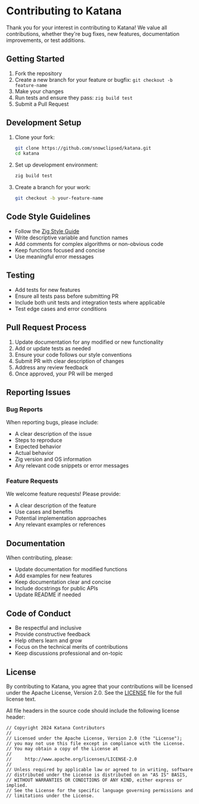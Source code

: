 # Contributing to Katana

Thank you for your interest in contributing to Katana! We value all contributions, whether they're bug fixes, new features, documentation improvements, or test additions.

## Getting Started

1. Fork the repository
2. Create a new branch for your feature or bugfix: `git checkout -b feature-name`
3. Make your changes
4. Run tests and ensure they pass: `zig build test`
5. Submit a Pull Request

## Development Setup

1. Clone your fork:
   ```bash
   git clone https://github.com/snowclipsed/katana.git
   cd katana
   ```

2. Set up development environment:
   ```bash
   zig build test
   ```

3. Create a branch for your work:
   ```bash
   git checkout -b your-feature-name
   ```

## Code Style Guidelines

- Follow the [Zig Style Guide](https://ziglang.org/documentation/master/#Style-Guide)
- Write descriptive variable and function names
- Add comments for complex algorithms or non-obvious code
- Keep functions focused and concise
- Use meaningful error messages

## Testing

- Add tests for new features
- Ensure all tests pass before submitting PR
- Include both unit tests and integration tests where applicable
- Test edge cases and error conditions

## Pull Request Process

1. Update documentation for any modified or new functionality
2. Add or update tests as needed
3. Ensure your code follows our style conventions
4. Submit PR with clear description of changes
5. Address any review feedback
6. Once approved, your PR will be merged

## Reporting Issues

### Bug Reports

When reporting bugs, please include:

- A clear description of the issue
- Steps to reproduce
- Expected behavior
- Actual behavior
- Zig version and OS information
- Any relevant code snippets or error messages

### Feature Requests

We welcome feature requests! Please provide:

- A clear description of the feature
- Use cases and benefits
- Potential implementation approaches
- Any relevant examples or references

## Documentation

When contributing, please:

- Update documentation for modified functions
- Add examples for new features
- Keep documentation clear and concise
- Include docstrings for public APIs
- Update README if needed

## Code of Conduct

- Be respectful and inclusive
- Provide constructive feedback
- Help others learn and grow
- Focus on the technical merits of contributions
- Keep discussions professional and on-topic

## License

By contributing to Katana, you agree that your contributions will be licensed under the Apache License, Version 2.0. See the [LICENSE](LICENSE) file for the full license text.

All file headers in the source code should include the following license header:

```
// Copyright 2024 Katana Contributors
//
// Licensed under the Apache License, Version 2.0 (the "License");
// you may not use this file except in compliance with the License.
// You may obtain a copy of the License at
//
//     http://www.apache.org/licenses/LICENSE-2.0
//
// Unless required by applicable law or agreed to in writing, software
// distributed under the License is distributed on an "AS IS" BASIS,
// WITHOUT WARRANTIES OR CONDITIONS OF ANY KIND, either express or implied.
// See the License for the specific language governing permissions and
// limitations under the License.
```